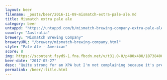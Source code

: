 ```yaml
---
layout: beer
filename: _posts/beer/2016-11-09-mismatch-extra-pale-ale.md
title: Mismatch extra pale ale
category: beer
untappd: "https://untappd.com/b/mismatch-brewing-company-extra-pale-ale/1249686"
country: "Australia"
brewery: "Mismatch Brewing Company"
breweryURL: "/brewery/mismatch-brewing-company.html"
style: "Pale Ale - American"
score: 8
img: https://scontent.fsyd9-1.fna.fbcdn.net/v/t31.0-0/p480x480/18738400_10155251934523745_1394085353757447902_o.jpg?_nc_cat=102&_nc_sid=e007fa&_nc_ohc=IwXwSgGYnkQAX93gGVN&_nc_ht=scontent.fsyd9-1.fna&tp=6&oh=eb20b9e6ff4b39246bb716ed6c960b20&oe=5F93B106
beer-date: "2017-05-27"
desc: "Quite strong for an XPA but I'm not complaining because it's pretty tasty. Good balance between bitterness and hop aromatics. A nice mix of resiny and fruity"
permalink: /beer/:title.html
---
```

